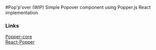#Pop'p'over (WIP)
Simple Popover component using Popper.js React implementation

### Links
 [Popper-core](https://github.com/popperjs/popper-core)  
 [React-Popper](https://github.com/popperjs/react-popper)